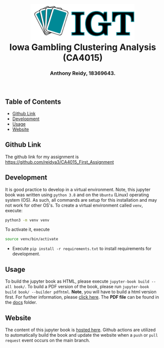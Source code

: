 <h1 align="center">
  <img alt="Iowa Gambling logo" src="./book/images/IGT-logo.png" height="115px" />
  <br/>
  Iowa Gambling Clustering Analysis (CA4015)
</h1>
<h3 align="center">
  Anthony Reidy, 18369643.
  <br/><br/><br/>
</h3>

## Table of Contents
- [Github Link](#github-link)
- [Development](#development)
- [Usage](#usage)
- [Website](#website)

## Github Link
The github link for my assignment is https://github.com/reidya3/CA4015_First_Assignment

## Development
It is good practice to develop in a virtual environment. Note, this jupyter book was written using `python 3.8` and on the `Ubuntu` (Linux) operating system (OS). As such, all commands are setup for this installation and may not work for other OS's. To create a virtual environment called `venv`, execute:
```bash
python3 -m venv venv
```
To activate it, execute
```bash
source venv/bin/activate
```

- Execute `pip install -r requirements.txt` to install requirements for development.

## Usage
To build the jupyter book as HTML, please execute `jupyter-book build --all book/`. To build a PDF version of the book, please run `jupyter-book build book/ --builder pdfhtml`. **Note**, you will have to build a html version first. For further information, please [click here](https://jupyterbook.org/advanced/pdf.html?highlight=build%20pdf). The **PDF file** can be found in the [docs](/docs) folder.

## Website
The content of this jupyter book is [hosted here](https://reidya3.github.io/CA4015_First_Assignment/Introduction.html). Github actions are utilized to automatically build the book and update the website when a `push` or `pull request` event occurs on the main branch.